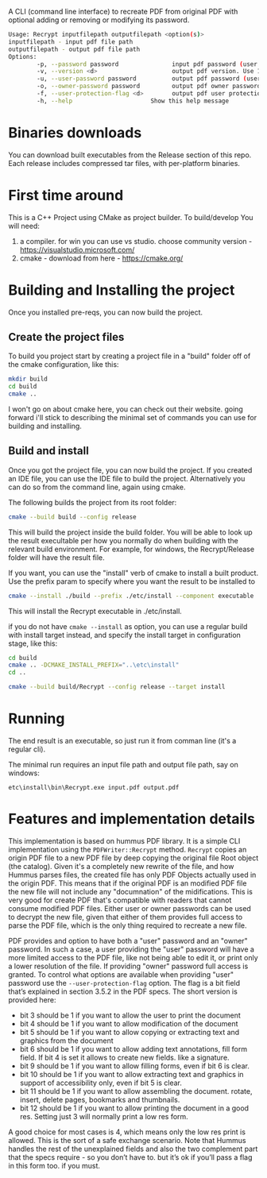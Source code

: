 A CLI (command line interface) to recreate PDF from original PDF with optional adding or removing or modifying its password.

```bash
Usage: Recrypt inputfilepath outputfilepath <option(s)>
inputfilepath - input pdf file path
outputfilepath - output pdf file path
Options:
        -p, --password password               input pdf password (user or owner). Default is no password
        -v, --version <d>                     output pdf version. Use 10-17 for pdf1.0-pdf1.7. For AES use 16 or 17. Lower is RC4. Default is input pdf version
        -u, --user-password password          output pdf password (user password). Default is no password
        -o, --owner-password password         output pdf owner password. Default is no owner password password
        -f, --user-protection-flag <d>        output pdf user protection flag. Default is 4 (low res print)
        -h, --help                      Show this help message
```

# Binaries downloads

You can download built executables from the Release section of this repo. Each release includes compressed tar files, with per-platform binaries.

# First time around

This is a C++ Project using CMake as project builder.
To build/develop You will need:

1. a compiler. for win you can use vs studio. choose community version - https://visualstudio.microsoft.com/
2. cmake - download from here - https://cmake.org/


# Building and Installing the project

Once you installed pre-reqs, you can now build the project.

## Create the project files

To build you project start by creating a project file in a "build" folder off of the cmake configuration, like this:

```bash
mkdir build
cd build
cmake ..
```

I won't go on about cmake here, you can check out their website. going forward i'll stick to describing the minimal set of commands
you can use for building and installing.


## Build and install

Once you got the project file, you can now build the project. If you created an IDE file, you can use the IDE file to build the project.
Alternatively you can do so from the command line, again using cmake. 

The following builds the project from its root folder:
```bash
cmake --build build --config release
```

This will build the project inside the build folder. You will be able to look up the result execultable per how you normally do when building with the relevant build environment. For example, for windows,  the Recrypt/Release folder will have the result file.

If you want, you can use the "install" verb of cmake to install a built product. Use the prefix param to specify where you want the result to be installed to

```bash
cmake --install ./build --prefix ./etc/install --component executable
```

This will install the Recrypt executable in ./etc/install.

if you do not have `cmake --install` as option, you can use a regular build with install target instead, and specify the install target in configuration stage, like this:

```bash
cd build
cmake .. -DCMAKE_INSTALL_PREFIX="..\etc\install"
cd ..

cmake --build build/Recrypt --config release --target install
```

# Running
The end result is an executable, so just run it from comman line (it's a regular cli).

The minimal run requires an input file path and output file path, say on windows:
```console
etc\install\bin\Recrypt.exe input.pdf output.pdf
```



# Features and implementation details
This implementation is based on hummus PDF library. It is a simple CLI implementation using the `PDFWriter::Recrypt` method. `Recrypt` copies an origin PDF file to a new PDF file by deep copying the original file Root object (the catalog). Given it's a completely new rewrite of the file, and how Hummus parses files, the created file has only PDF Objects actually used in the origin PDF. This means that if the original PDF is an modified PDF file the new file will not include any "documnation" of the midifications. This is very good for create PDF that's compatible with readers that cannot consume modified PDF files. Either user or owner passwords can be used to decrypt the new file, given that either of them provides full access to parse the PDF file, which is the only thing required to recreate a new file.

PDF provides and option to have both a "user" password and an "owner" password. In such a case, a user providing the "user" password will have a more limited access to the PDF file, like not being able to edit it, or print only a lower resolution of the file. If providing "owner" password full access is granted. To control what options are available when providing "user" password use the `--user-protection-flag` option. The flag is a bit field that’s explained in section 3.5.2 in the PDF specs. The short version is provided here:

- bit 3 should be 1 if you want to allow the user to print the document
- bit 4 should be 1 if you want to allow modification of the document
- bit 5 should be 1 if you want to allow copying or extracting text and graphics from the document
- bit 6 should be 1 if you want to allow adding text annotations, fill form field. If bit 4 is set it allows to create new fields. like a signature.
- bit 9 should be 1 if you want to allow filling forms, even if bit 6 is clear.
- bit 10 should be 1 if you want to allow extracting text and graphics in support of accessibility only, even if bit 5 is clear.
- bit 11 should be 1 if you want to allow assembling the document. rotate, insert, delete pages, bookmarks and thumbnails.
- bit 12 should be 1 if you want to allow printing the document in a good res. Setting just 3 will normally print a low res form.

A good choice for most cases is 4, which means only the low res print is allowed. This is the sort of a safe exchange scenario. Note that Hummus handles the rest of the unexplained fields and also the two complement part that the specs require - so you don’t have to. but it’s ok if you’ll pass a flag in this form too. if you must.
